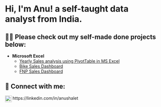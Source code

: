 <h1>Hi, I'm Anu! a self-taught data analyst from India.

<h2>👨‍💻 Please check out my self-made done projects below:</h2>

- <b>Microsoft Excel</b>
  - [Yearly Sales analysis using PivotTable in MS Excel](https://github.com/Shaletanu/MSExcel-Projects)
  - [Bike Sales Dashboard](https://github.com/Shaletanu/Bike-Sales-Dashboard)
  - [FNP Sales Dashboard](https://github.com/Shaletanu/FNP-Sales-Analysis-Dashboard)



<h2> 🤳 Connect with me:</h2>
<img align="left" alt="JoshMadakor | LinkedIn" width="22px" src="https://cdn.jsdelivr.net/npm/simple-icons@v3/icons/linkedin.svg" />https://linkedin.com/in/anushalet

